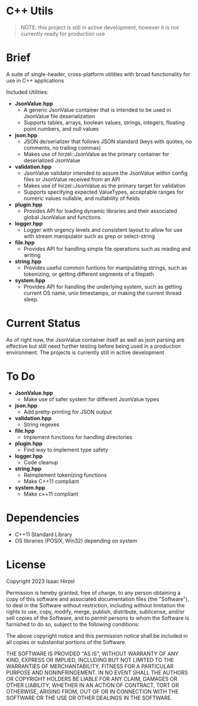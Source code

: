 
# C++ Utils

> NOTE: this project is still in active development, however it is not currently
ready for production use

# Brief

A suite of single-header, cross-platform utilities with broad functionality for use in C++ applications

Included Utilities:

- **JsonValue.hpp**
	- A generic JsonValue container that is intended to be used in JsonValue file deserialization
	- Supports tables, arrays, boolean values, strings, integers, floating point numbers, and null values
- **json.hpp**
	- JSON de/serializer that follows JSON standard (keys with quotes, no comments, no trailing commas)
	- Makes use of hirzel::JsonValue as the primary container for deserialized JsonValue
- **validation.hpp**
	- JsonValue validator intended to assure the JsonValue within config files or JsonValue received from an API
	- Makes use of hirzel::JsonValue as the primary target for validation
	- Supports specifying expected ValueTypes, acceptable ranges for numeric values nullable, and nullability of fields
- **plugin.hpp**
	- Provides API for loading dynamic libraries and their associated global JsonValue and functions.
- **logger.hpp**
	- Logger with urgency levels and consistent layout to allow for use with stream manipulator such as grep or select-string
- **file.hpp**
	- Provides API for handling simple file operations such as reading and writing
- **string.hpp**
	- Provides useful common funtions for manipulating strings, such as tokenizing, or getting different segments of a filepath
- **system.hpp**
	- Provides API for handling the underlying system, such as getting current OS name, unix timestamps, or making the current thread sleep.

# Current Status

As of right now, the JsonValue container itself as well as json parsing are effective
but still need further testing before being used in a production environment.
The projects is currently still in active development

# To Do

- **JsonValue.hpp**
	- Make use of safer system for different JsonValue types
- **json.hpp**
	- Add pretty-printing for JSON output
- **validation.hpp**
	- String regexes
- **file.hpp**
	- Implement functions for handling directories
- **plugin.hpp**
	- Find way to implement type safety
- **logger.hpp**
	- Code cleanup
- **string.hpp**
	- Reimplement tokenizing functions
	- Make C++11 compliant
- **system.hpp**
	- Make c++11 compliant

# Dependencies

* C++11 Standard Library
* OS libraries (POSIX, Win32) depending on system

# License

Copyright 2023 Isaac Hirzel

Permission is hereby granted, free of charge, to any person obtaining a copy of
this software and associated documentation files (the "Software"), to deal in
the Software without restriction, including without limitation the rights to
use, copy, modify, merge, publish, distribute, sublicense, and/or sell copies of
the Software, and to permit persons to whom the Software is furnished to do so,
subject to the following conditions:

The above copyright notice and this permission notice shall be included in all
copies or substantial portions of the Software.

THE SOFTWARE IS PROVIDED "AS IS", WITHOUT WARRANTY OF ANY KIND, EXPRESS OR
IMPLIED, INCLUDING BUT NOT LIMITED TO THE WARRANTIES OF MERCHANTABILITY, FITNESS
FOR A PARTICULAR PURPOSE AND NONINFRINGEMENT. IN NO EVENT SHALL THE AUTHORS OR
COPYRIGHT HOLDERS BE LIABLE FOR ANY CLAIM, DAMAGES OR OTHER LIABILITY, WHETHER
IN AN ACTION OF CONTRACT, TORT OR OTHERWISE, ARISING FROM, OUT OF OR IN
CONNECTION WITH THE SOFTWARE OR THE USE OR OTHER DEALINGS IN THE SOFTWARE.
